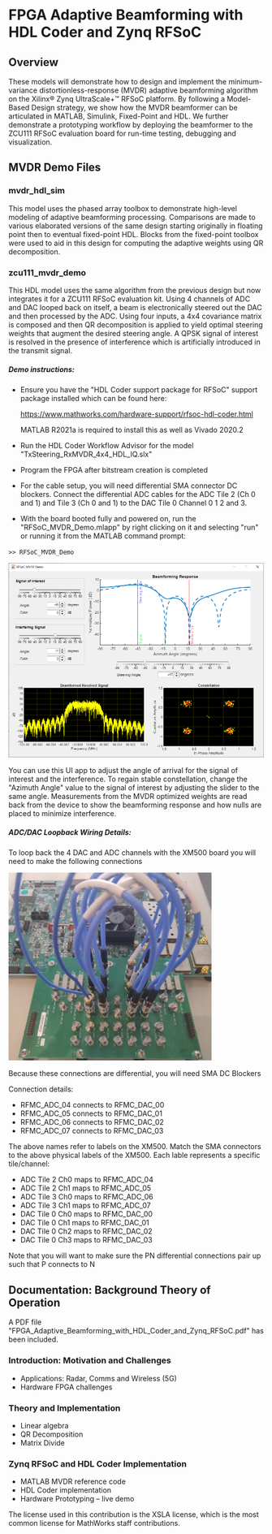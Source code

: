 # FPGA Adaptive Beamforming with HDL Coder and Zynq RFSoC

## Overview

These models will demonstrate how to design and implement the minimum-variance
distortionless-response (MVDR) adaptive beamforming algorithm on the Xilinx®
Zynq UltraScale+™ RFSoC platform. By following a Model-Based Design strategy, 
we show how the MVDR beamformer can be articulated in MATLAB, Simulink, 
Fixed-Point and HDL. We further demonstrate a prototyping workflow by deploying
the beamformer to the ZCU111 RFSoC evaluation board for run-time testing, 
debugging and visualization.


## MVDR Demo Files

### mvdr_hdl_sim ###

This model uses the phased array toolbox to demonstrate high-level modeling 
of adaptive beamforming processing. Comparisons are made to various elaborated 
versions of the same design starting originally in floating point then
to eventual fixed-point HDL. Blocks from the fixed-point toolbox were used 
to aid in this design for computing the adaptive weights using QR decomposition.

### zcu111_mvdr_demo ###

This HDL model uses the same algorithm from the previous design but now integrates 
it for a ZCU111 RFSoC evaluation kit. Using 4 channels of ADC and DAC looped 
back on itself, a beam is electronically steered out the DAC and then processed
by the ADC. Using four inputs, a 4x4 covariance matrix is composed and then 
QR decomposition is applied to yield optimal steering weights that augment the 
desired steering angle. A QPSK signal of interest is resolved in the presence of 
interference which is artificially  introduced in the transmit signal.


##### Demo instructions: #####
- Ensure you have the "HDL Coder support package for RFSoC" support package installed which can be found here:

    https://www.mathworks.com/hardware-support/rfsoc-hdl-coder.html 
    
    MATLAB R2021a is required to install this as well as Vivado 2020.2

- Run the HDL Coder Workflow Advisor for the model "TxSteering_RxMVDR_4x4_HDL_IQ.slx"
- Program the FPGA after bitstream creation is completed
- For the cable setup, you will need differential SMA connector DC blockers. 
Connect the differential ADC cables for the ADC Tile 2 (Ch 0 and 1) and Tile 3 (Ch 0 and 1)
to the DAC Tile 0 Channel 0 1 2 and 3.
- With the board booted fully and powered on, run the "RFSoC_MVDR_Demo.mlapp" by right clicking on it and selecting "run" or 
running it from the MATLAB command prompt:

`>> RFSoC_MVDR_Demo`

<img src = "mvdr_app.png" width="600">

You can use this UI app to adjust the angle of arrival for the signal of interest and the interference. 
To regain stable constellation, change the "Azimuth Angle" value to the signal of interest by adjusting the slider
to the same angle. Measurements from the MVDR optimized weights are read back from the device to show the beamforming
response and how nulls are placed to minimize interference.

##### ADC/DAC Loopback Wiring Details: #####

To loop back the 4 DAC and ADC channels with the XM500 board you will need to make the following connections

<img src = "xm500_wiring.png" width="400">

Because these connections are differential, you will need SMA DC Blockers

Connection details: 
- RFMC_ADC_04 connects to RFMC_DAC_00
- RFMC_ADC_05 connects to RFMC_DAC_01
- RFMC_ADC_06 connects to RFMC_DAC_02
- RFMC_ADC_07 connects to RFMC_DAC_03 

The above names refer to labels on the XM500. Match the SMA connectors to the above physical labels of the XM500. 
Each lable represents a specific tile/channel:
- ADC Tile 2 Ch0 maps to RFMC_ADC_04
- ADC Tile 2 Ch1 maps to RFMC_ADC_05
- ADC Tile 3 Ch0 maps to RFMC_ADC_06
- ADC Tile 3 Ch1 maps to RFMC_ADC_07
- DAC Tile 0 Ch0 maps to RFMC_DAC_00
- DAC Tile 0 Ch1 maps to RFMC_DAC_01
- DAC Tile 0 Ch2 maps to RFMC_DAC_02
- DAC Tile 0 Ch3 maps to RFMC_DAC_03

Note that you will want to make sure the PN differential connections pair up such that P connects to N


## Documentation: Background Theory of Operation ##
A PDF file "FPGA_Adaptive_Beamforming_with_HDL_Coder_and_Zynq_RFSoC.pdf" has been included.

### Introduction: Motivation and Challenges
- Applications: Radar, Comms and Wireless (5G)
- Hardware FPGA challenges

### Theory and Implementation
- Linear algebra
- QR Decomposition
- Matrix Divide

### Zynq RFSoC and HDL Coder Implementation
- MATLAB MVDR reference code
- HDL Coder implementation
- Hardware Prototyping – live demo

The license used in this contribution is the XSLA license, which is the most common license for MathWorks staff contributions.
